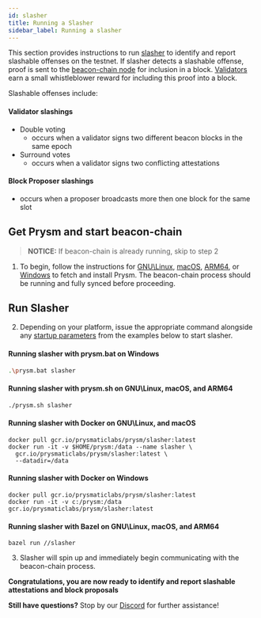 ```yaml
---
id: slasher
title: Running a Slasher
sidebar_label: Running a slasher
---
```

This section provides instructions to run [slasher](https://github.com/prysmaticlabs/prysm/tree/master/slasher) to identify and report slashable offenses on the testnet.  If slasher detects a slashable offense, proof is sent to the [beacon-chain node](https://docs.prylabs.network/docs/how-prysm-works/beacon-node/) for inclusion in a block.  [Validators](https://docs.prylabs.network/docs/how-prysm-works/prysm-validator-client/) earn a small whistleblower reward for including this proof into a block.  

Slashable offenses include:

#### Validator slashings 
 - Double voting
   - occurs when a validator signs two different beacon blocks in the same epoch
 - Surround votes
   - occurs when a validator signs two conflicting attestations  

#### Block Proposer slashings
 - occurs when a proposer broadcasts more then one block for the same slot
 

## Get Prysm and start beacon-chain
> **NOTICE:** If beacon-chain is already running, skip to step 2 

1. To begin, follow the instructions for [GNU\Linux](../install/linux), [macOS](../install/mac), [ARM64](../install/arm), or [Windows](../install/windows) to fetch and install Prysm.  The beacon-chain process should be running and fully synced before proceeding.

## Run Slasher

2. Depending on your platform, issue the appropriate command alongside any [startup parameters](/docs/prysm-usage/parameters#slasher-parameters) from the examples below to start slasher.

#### Running slasher with prysm.bat on Windows

```sh
.\prysm.bat slasher
```

#### Running slasher with prysm.sh on GNU\Linux, macOS, and ARM64

```sh
./prysm.sh slasher
```

#### Running slasher with Docker on GNU\Linux, and macOS 

```text
docker pull gcr.io/prysmaticlabs/prysm/slasher:latest
docker run -it -v $HOME/prysm:/data --name slasher \
  gcr.io/prysmaticlabs/prysm/slasher:latest \
  --datadir=/data
```
#### Running slasher with Docker on Windows

```text
docker pull gcr.io/prysmaticlabs/prysm/slasher:latest
docker run -it -v c:/prysm:/data gcr.io/prysmaticlabs/prysm/slasher:latest
```

#### Running slasher with Bazel on GNU\Linux, macOS, and ARM64

```text
bazel run //slasher
```

3. Slasher will spin up and immediately begin communicating with the beacon-chain process.

**Congratulations, you are now ready to identify and report slashable attestations and block proposals**

**Still have questions?**  Stop by our [Discord](https://discord.gg/KSA7rPr) for further assistance!
